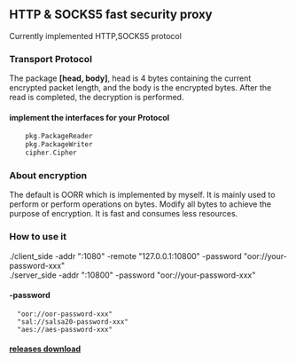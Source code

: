 ## HTTP & SOCKS5 fast security proxy
Currently implemented HTTP,SOCKS5 protocol
### Transport Protocol
The package <b>[head, body]</b>, head is 4 bytes containing the current encrypted packet length, and the body is the encrypted bytes. After the read is completed, the decryption is performed.
#### implement the interfaces for your Protocol
```go
    pkg.PackageReader
    pkg.PackageWriter
    cipher.Cipher
```

### About encryption
The default is OORR which is implemented by myself. It is mainly used to perform or perform operations on bytes. Modify all bytes to achieve the purpose of encryption. It is fast and consumes less resources.



### How to use it
./client_side -addr ":1080" -remote "127.0.0.1:10800" -password "oor://your-password-xxx" <br>
./server_side -addr ":10800" -password "oor://your-password-xxx"
#### -password 
      "oor://oor-password-xxx"
      "sal://salsa20-password-xxx"
      "aes://aes-password-xxx"
#### [releases download](https://github.com/helloh2o/hoz/releases)
